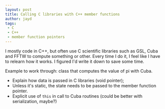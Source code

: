 ```yaml
---
layout: post
title: Calling C libraries with C++ member functions
author: jayd
tags:
 - C
 - C++
 - member function pointers
---
```


I mostly code in C++, but often use C scientific libraries such as GSL, Cuba and
FFTW to compute something or other. Every time I do it, I feel like I have to
relearn how it works. I figured I'd write it down to save some time.

Example to work through: class that computes the value of pi with Cuba.
 - Explain how data is passed in C libraries (void pointer);
 - Unless it's static, the state needs to be passed to the member function
   pointer.
 - Explicit use of `this` in call to Cuba routines (could be better with
   serialization, maybe?)


